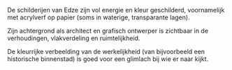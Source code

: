 De schilderijen van Edze zijn vol energie en kleur geschilderd,
voornamelijk met acrylverf op papier (soms in waterige, transparante lagen). 

Zijn achtergrond als architect en grafisch ontwerper is zichtbaar in de verhoudingen, vlakverdeling en ruimtelijkheid. 

De kleurrijke verbeelding van de werkelijkheid (van bijvoorbeeld een historische binnenstad) is goed voor een glimlach bij wie er naar kijkt.